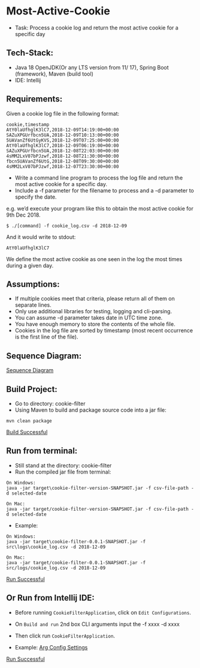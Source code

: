 # Most-Active-Cookie
* Task: Process a cookie log and return the most active cookie for a specific day

## Tech-Stack:

- Java 18 OpenJDK(Or any LTS version from 11/ 17), Spring Boot (framework), Maven (build tool)
- IDE: Intellij

## Requirements:

Given a cookie log file in the following format:

~~~
cookie,timestamp
AtY0laUfhglK3lC7,2018-12-09T14:19:00+00:00
SAZuXPGUrfbcn5UA,2018-12-09T10:13:00+00:00
5UAVanZf6UtGyKVS,2018-12-09T07:25:00+00:00
AtY0laUfhglK3lC7,2018-12-09T06:19:00+00:00
SAZuXPGUrfbcn5UA,2018-12-08T22:03:00+00:00
4sMM2LxV07bPJzwf,2018-12-08T21:30:00+00:00
fbcn5UAVanZf6UtG,2018-12-08T09:30:00+00:00
4sMM2LxV07bPJzwf,2018-12-07T23:30:00+00:00
~~~

- Write a command line program to process the log file and return the most active cookie for a specific day. 
- Include a -f parameter for the filename to process and a -d parameter to specify the date.

e.g. we’d execute your program like this to obtain the most active cookie for 9th Dec 2018.

~~~
$ ./[command] -f cookie_log.csv -d 2018-12-09
~~~

And it would write to stdout:

~~~
AtY0laUfhglK3lC7
~~~

We define the most active cookie as one seen in the log the most times during a given day.

## Assumptions:

- If multiple cookies meet that criteria, please return all of them on separate lines.
- Only use additional libraries for testing, logging and cli-parsing.
- You can assume -d parameter takes date in UTC time zone.
- You have enough memory to store the contents of the whole file.
- Cookies in the log file are sorted by timestamp (most recent occurrence is the first line of the file).

## Sequence Diagram:
[Sequence Diagram](./images/Sequence-Diagram.png)
## Build Project:

- Go to directory: cookie-filter
- Using Maven to build and package source code into a jar file: 

~~~
mvn clean package
~~~

[Build Successful](./images/build.png)

## Run from terminal:

- Still stand at the directory: cookie-filter
- Run the compiled jar file from terminal:

~~~
On Windows:
java -jar target\cookie-filter-version-SNAPSHOT.jar -f csv-file-path -d selected-date

On Mac: 
java -jar target/cookie-filter-version-SNAPSHOT.jar -f csv-file-path -d selected-date
~~~

- Example:

~~~
On Windows:
java -jar target\cookie-filter-0.0.1-SNAPSHOT.jar -f src\logs\cookie_log.csv -d 2018-12-09

On Mac:
java -jar target/cookie-filter-0.0.1-SNAPSHOT.jar -f src/logs/cookie_log.csv -d 2018-12-09
~~~

[Run Successful](./images/run_from_terminal.png)

## Or Run from Intellij IDE:

- Before running `CookieFilterApplication`, click on `Edit Configurations`. 
- On `Build and run` 2nd box CLI arguments input the -f xxxx -d xxxx
- Then click run `CookieFilterApplication`.

- Example:
[Arg Config Settings](./images/arg-config.png)

[Run Successful](./images/run.png)
